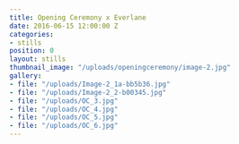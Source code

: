 ```yaml
---
title: Opening Ceremony x Everlane
date: 2016-06-15 12:00:00 Z
categories:
- stills
position: 0
layout: stills
thumbnail_image: "/uploads/openingceremony/image-2.jpg"
gallery:
- file: "/uploads/Image-2_1a-bb5b36.jpg"
- file: "/uploads/Image-2_2-b00345.jpg"
- file: "/uploads/OC_3.jpg"
- file: "/uploads/OC_4.jpg"
- file: "/uploads/OC_5.jpg"
- file: "/uploads/OC_6.jpg"
---
```

